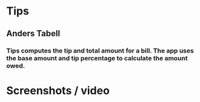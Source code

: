 # Tips
## Anders Tabell
### Tips computes the tip and total amount for a bill. The app uses the base amount and tip percentage to calculate the amount owed.
# Screenshots / video
<img scr="Simulator Screenshot - iPhone 16 Pro - 2025-01-21 at 16 50 22](https://github.com/user-attachments/assets/4ecea66d-f941-46ec-8a7f-8d45f504af71" width="200">

